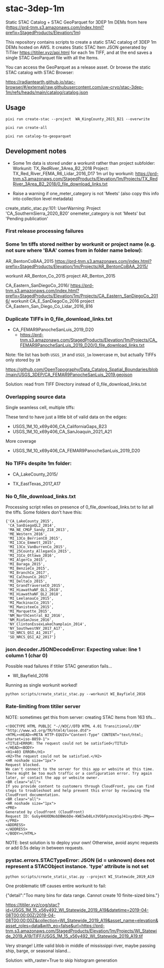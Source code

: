 # stac-3dep-1m
Static STAC Catalog + STAC GeoParquet for 3DEP 1m DEMs from here (https://prd-tnm.s3.amazonaws.com/index.html?prefix=StagedProducts/Elevation/1m)


This repository contains scripts to create a static STAC catalog of 3DEP 1m DEMs hosted on AWS. It creates Static STAC Item JSON generated by TiTiler https://titiler.xyz/api.html for each 1m TIFF, and at the end saves a single STAC GeoParquet file with all the Items.

You can access the GeoParquet as a release asset. Or browse the static STAC catalog with STAC Browser:

https://radiantearth.github.io/stac-browser/#/external/raw.githubusercontent.com/uw-cryo/stac-3dep-1m/refs/heads/main/catalog/catalog.json


## Usage

```
pixi run create-stac --project  WA_KingCounty_2021_B21 --overwrite
```

```
pixi run create-all
```

```
pixi run catalog-to-geoparquet
```


## Development notes

* Some 1m data is stored under a workunit rather than project subfolder:
Workunit: TX_RedRiver_3Area_B2_2018
Project: TX_Red_River_FEMA_R6_Lidar_2016_D17
1m url by workunit: https://prd-tnm.s3.amazonaws.com/StagedProducts/Elevation/1m/Projects/TX_RedRiver_3Area_B2_2018/0_file_download_links.txt

* Raise a warning if one_meter_category is not 'Meets' (also copy this info into collection level metadata)

create_static_stac.py:101: UserWarning: Project 'CA_SouthernSierra_2020_B20' onemeter_category is not 'Meets' but 'Pending publication'


### First release processing failures


### Some 1m tiffs stored neither by workunit or project name (e.g. not sure where 'BAA' comes from in folder name below):
AR_BentonCoBAA_2015
https://prd-tnm.s3.amazonaws.com/index.html?prefix=StagedProducts/Elevation/1m/Projects/AR_BentonCoBAA_2015/

workunit                                              AR_Benton_Co_2015
project                                                  AR_Benton_2015

CA_Eastern_SanDiegoCo_2016/
https://prd-tnm.s3.amazonaws.com/index.html?prefix=StagedProducts/Elevation/1m/Projects/CA_Eastern_SanDiegoCo_2016/
workunit                                           CA_E_SanDiegoCo_2016
project                          CA_Eastern_San_Diego_Co_Lidar_2016_B16

### Duplicate TIFFs in 0_file_download_links.txt

* CA_FEMAR9PanocheSanLuis_2019_D20
   - https://prd-tnm.s3.amazonaws.com/StagedProducts/Elevation/1m/Projects/CA_FEMAR9PanocheSanLuis_2019_D20/0_file_download_links.txt

Note: file list has both `USGS_1M` and `USGS_1m` lowercase m, but actually TIFFs only stored by `1M`

https://github.com/OpenTopography/Data_Catalog_Spatial_Boundaries/blob/main/USGS_3DEP/CA_FEMAR9PanocheSanLuis_2019.geojson


Solution: read from TIFF Directory instead of 0_file_download_links.txt


### Overlapping source data

Single seamless cell, multiple tiffs:

These tend to have just a little bit of valid data on the edges:
* USGS_1M_10_x69y406_CA_CaliforniaGaps_B23
* USGS_1M_10_x69y406_CA_SanJoaquin_2021_A21

More coverage
* USGS_1M_10_x69y406_CA_FEMAR9PanocheSanLuis_2019_D20

### No TIFFs despite 1m folder:

* CA_LakeCounty_2015/

* TX_EastTexas_2017_A17


### No 0_file_download_links.txt

Processing script relies on presence of 0_file_download_links.txt to list all the tiffs. Some folders don't have this:

```
{'CA_LakeCounty_2015',
 'CA_SanDiegoQL2_2014',
 'MA_NE_CMGP_Sandy_Z18_2013',
 'ME_Western_2016',
 'MI_13Co_BerrienCO_2015',
 'MI_13Co_Emmett_2015',
 'MI_13Co_VanBurrenCo_2015',
 'MI_25County_AlleganCo_2015',
 'MI_31Co_Ottawa_2016',
 'MI_AlgerCo_2015',
 'MI_Baraga_2015',
 'MI_BenzieCo_2015',
 'MI_BranchCo_2017',
 'MI_CalhounCo_2017',
 'MI_DeltaCo_2015',
 'MI_GrandTraverseCO_2015',
 'MI_HiawathaNF_QL1_2018',
 'MI_HiawathaNF_QL2_2018',
 'MI_LeelanauCo_2015',
 'MI_MackinacCo_2015',
 'MI_ManisteeCo_2015',
 'MI_Marquette_2015',
 'NM_NorthCentral_B2_2016',
 'NM_RioSanJose_2016',
 'NY_ClintonEssexLakeChamplain_2014',
 'NY_SouthwestNY_2017_A17',
 'SD_NRCS_QSI_A1_2017',
 'SD_NRCS_QSI_A2_2017'}
```



### json.decoder.JSONDecodeError: Expecting value: line 1 column 1 (char 0)

Possible read failures if titiler STAC generation fails...
* WI_Bayfield_2016

Running as single workunit worked!
```
python scripts/create_static_stac.py --workunit WI_Bayfield_2016
```


### Rate-limiting from titiler server

NOTE: sometimes get this from server:
creating STAC Items from 163 tifs...
```
<!DOCTYPE HTML PUBLIC "-//W3C//DTD HTML 4.01 Transitional//EN" "http://www.w3.org/TR/html4/loose.dtd">
<HTML><HEAD><META HTTP-EQUIV="Content-Type" CONTENT="text/html; charset=iso-8859-1">
<TITLE>ERROR: The request could not be satisfied</TITLE>
</HEAD><BODY>
<H1>403 ERROR</H1>
<H2>The request could not be satisfied.</H2>
<HR noshade size="1px">
Request blocked.
We can't connect to the server for this app or website at this time. There might be too much traffic or a configuration error. Try again later, or contact the app or website owner.
<BR clear="all">
If you provide content to customers through CloudFront, you can find steps to troubleshoot and help prevent this error by reviewing the CloudFront documentation.
<BR clear="all">
<HR noshade size="1px">
<PRE>
Generated by cloudfront (CloudFront)
Request ID: GuGy4HUODNobDBWobDe-KWE5wb8Ln3VObFpzmze1gJ41vyzQnG-2Mg==
</PRE>
<ADDRESS>
</ADDRESS>
</BODY></HTML>
```

NOTE: best solution is to deploy your own! Otherwise, avoid async requests or add 0.5s delay in between requests.



### pystac.errors.STACTypeError: JSON (id = unknown) does not represent a STACObject instance. 'type' attribute is not set

```
python scripts/create_static_stac.py --project WI_Statewide_2019_A19
```

One problematic tiff causes entire workunit to fail:

{"detail":"Too many bins for data range. Cannot create 10 finite-sized bins."}

https://titiler.xyz/cog/stac?id=USGS_1M_15_x56y492_WI_Statewide_2019_A19&datetime=2019-04-08T00:00:00Z/2019-04-08T00:00:00Z&collection=WI_Statewide_2019_A19&asset_name=elevation&asset_roles=data&with_eo=false&url=https://prd-tnm.s3.amazonaws.com/StagedProducts/Elevation/1m/Projects/WI_Statewide_2019_A19/TIFF/USGS_1M_15_x56y492_WI_Statewide_2019_A19.tif

Very strange! Little valid blob in middle of mississippi river, maybe passing ship, barge, or seasonal island...

Solution: with_raster=True to skip histogram generation
